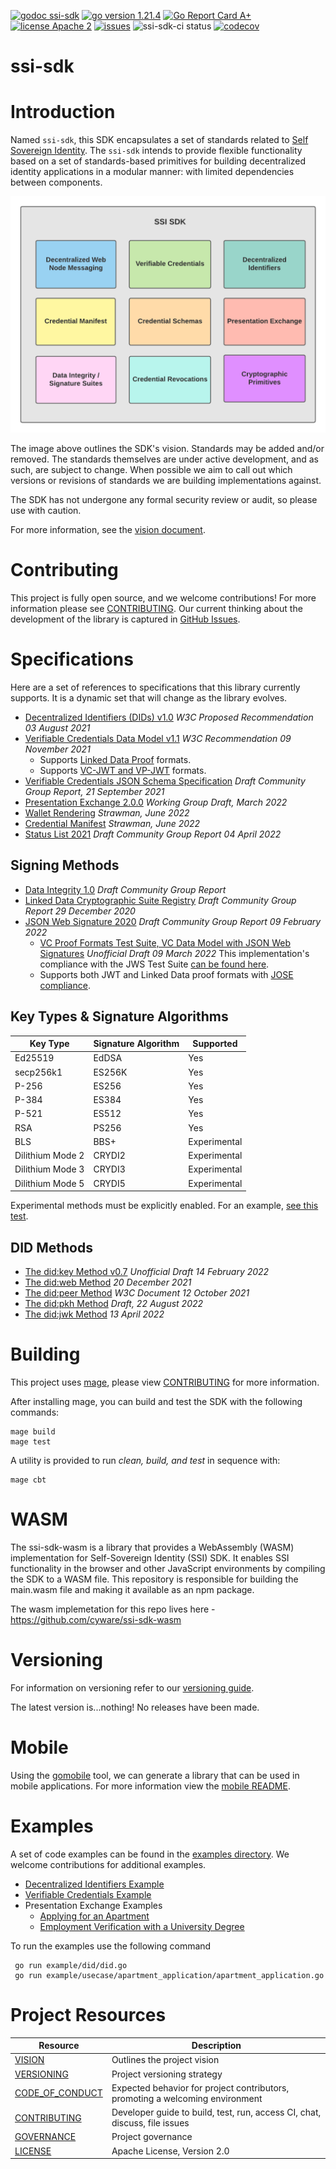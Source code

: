 [![godoc ssi-sdk](https://img.shields.io/badge/godoc-ssi--sdk-blue)](https://pkg.go.dev/github.com/cyware/ssi-sdk)
[![go version 1.21.4](https://img.shields.io/badge/go_version-1.21.4-brightgreen)](https://golang.org/)
[![Go Report Card A+](https://goreportcard.com/badge/github.com/cyware/ssi-sdk)](https://goreportcard.com/report/github.com/cyware/ssi-sdk)
[![license Apache 2](https://img.shields.io/badge/license-Apache%202-black)](https://github.com/cyware/ssi-sdk/blob/main/LICENSE)
[![issues](https://img.shields.io/github/issues/cyware/ssi-sdk)](https://github.com/cyware/ssi-sdk/issues)
![ssi-sdk-ci status](https://github.com/cyware/ssi-sdk/workflows/ssi-sdk-ci/badge.svg?branch=main&event=push)
[![codecov](https://codecov.io/gh/cyware/ssi-sdk/branch/main/graph/badge.svg?token=8SD0TO9Z9E)](https://codecov.io/gh/cyware/ssi-sdk)

# ssi-sdk

# Introduction

Named `ssi-sdk`, this SDK encapsulates a set of standards related
to [Self Sovereign Identity](http://www.lifewithalacrity.com/2016/04/the-path-to-self-soverereign-identity.html).
The `ssi-sdk` intends to provide flexible functionality based on a set of standards-based primitives for building
decentralized identity applications in a modular manner: with limited dependencies between components.

![ssi-sdk](doc/ssi-sdk.png)

The image above outlines the SDK's vision. Standards may be added and/or removed. The standards themselves are under
active development, and as such, are subject to change. When possible we aim to call out which versions or revisions of
standards we are building implementations against.

The SDK has not undergone any formal security review or audit, so please use with caution.

For more information, see the [vision document](doc/VISION.md).

# Contributing

This project is fully open source, and we welcome contributions! For more information please see
[CONTRIBUTING](https://github.com/cyware/ssi-sdk/blob/main/CONTRIBUTING.md). Our current thinking about the
development of the library is captured in
[GitHub Issues](https://github.com/cyware/ssi-sdk/issues).

# Specifications

Here are a set of references to specifications that this library currently supports. It is a dynamic set that will
change as the library evolves.

- [Decentralized Identifiers (DIDs) v1.0](https://www.w3.org/TR/2021/PR-did-core-20210803/) _W3C Proposed Recommendation
  03 August 2021_
- [Verifiable Credentials Data Model v1.1](https://www.w3.org/TR/2021/REC-vc-data-model-20211109/) _W3C Recommendation
  09 November 2021_
    - Supports [Linked Data Proof](https://www.w3.org/TR/vc-data-model/#data-integrity-proofs) formats.
    - Supports [VC-JWT and VP-JWT](https://www.w3.org/TR/vc-data-model/#json-web-token) formats.
- [Verifiable Credentials JSON Schema Specification](https://w3c-ccg.github.io/vc-json-schemas/v2/index.html) _Draft
  Community Group Report, 21 September 2021_
- [Presentation Exchange 2.0.0](https://identity.foundation/presentation-exchange/) _Working Group Draft, March 2022_
- [Wallet Rendering](https://identity.foundation/wallet-rendering) _Strawman, June 2022_
- [Credential Manifest](https://identity.foundation/credential-manifest/) _Strawman, June 2022_
- [Status List 2021](https://w3c-ccg.github.io/vc-status-list-2021/) _Draft Community Group Report 04 April 2022_

## Signing Methods

- [Data Integrity 1.0](https://w3c-ccg.github.io/data-integrity-spec) _Draft Community Group Report_
- [Linked Data Cryptographic Suite Registry](https://w3c-ccg.github.io/ld-cryptosuite-registry/) _Draft Community Group
  Report 29 December 2020_
- [JSON Web Signature 2020](https://w3c-ccg.github.io/lds-jws2020) _Draft Community Group Report 09 February 2022_
    - [VC Proof Formats Test Suite, VC Data Model with JSON Web Signatures](https://identity.foundation/JWS-Test-Suite/)
      _Unofficial Draft 09 March 2022_
      This implementation's compliance with the JWS Test
      Suite [can be found here](https://identity.foundation/JWS-Test-Suite/#tbd).
    - Supports both JWT and Linked Data proof formats with [JOSE compliance](https://jose.readthedocs.io/en/latest/).

## Key Types & Signature Algorithms

| Key Type         | Signature Algorithm | Supported    |
|------------------|---------------------|--------------|
| Ed25519          | EdDSA               | Yes          |
| secp256k1        | ES256K              | Yes          |
| P-256            | ES256               | Yes          |
| P-384            | ES384               | Yes          |
| P-521            | ES512               | Yes          |
| RSA              | PS256               | Yes          |
| BLS              | BBS+                | Experimental |
| Dilithium Mode 2 | CRYDI2              | Experimental |
| Dilithium Mode 3 | CRYDI3              | Experimental |
| Dilithium Mode 5 | CRYDI5              | Experimental |

Experimental methods must be explicitly enabled. For an example, [see this test](crypto/jwx/jws_dilithium_test.go).

## DID Methods

- [The did:key Method v0.7](https://w3c-ccg.github.io/did-method-key/) _Unofficial Draft 14 February 2022_
- [The did:web Method](https://w3c-ccg.github.io/did-method-web/) _20 December 2021_
- [The did:peer Method](https://identity.foundation/peer-did-method-spec/) _W3C Document 12 October 2021_
- [The did:pkh Method](https://github.com/w3c-ccg/did-pkh/blob/main/did-pkh-method-draft.md) _Draft, 22 August 2022_
- [The did:jwk Method](https://github.com/quartzjer/did-jwk/blob/main/spec.md) _13 April 2022_

# Building

This project uses [mage](https://magefile.org/), please
view [CONTRIBUTING](https://github.com/cyware/ssi-sdk/blob/main/CONTRIBUTING.md) for more information.

After installing mage, you can build and test the SDK with the following commands:

```
mage build
mage test
```

A utility is provided to run _clean, build, and test_ in sequence with:

```
mage cbt
```

# WASM
The ssi-sdk-wasm is a library that provides a WebAssembly (WASM) implementation for Self-Sovereign Identity (SSI) SDK. It enables SSI functionality in the browser and other JavaScript environments by compiling the SDK to a WASM file. This repository is responsible for building the main.wasm file and making it available as an npm package.

The wasm implemetation for this repo lives here - https://github.com/cyware/ssi-sdk-wasm
# Versioning

For information on versioning refer to our [versioning guide](doc/VERSIONING.md).

The latest version is...nothing! No releases have been made.

# Mobile

Using the [gomobile](https://pkg.go.dev/golang.org/x/mobile/cmd/gomobile) tool, we can generate a library that can be
used in mobile applications. For more information view the [mobile README](mobile/README.md).

# Examples

A set of code examples can be found in the [examples directory](example). We welcome
contributions for additional examples.

- [Decentralized Identifiers Example](example/did)
- [Verifiable Credentials Example](example/vc)
- Presentation Exchange Examples
    - [Applying for an Apartment](example/usecase/apartment_application)
    - [Employment Verification with a University Degree](example/usecase/employer_university_flow)

To run the examples use the following command

```
 go run example/did/did.go 
 go run example/usecase/apartment_application/apartment_application.go
```

# Project Resources

| Resource                                                                               | Description                                                                   |
|----------------------------------------------------------------------------------------|-------------------------------------------------------------------------------|
| [VISION](https://github.com/cyware/ssi-sdk/blob/main/doc/VISION.md)               | Outlines the project vision                                                   |
| [VERSIONING](https://github.com/cyware/ssi-sdk/blob/main/doc/VERSIONING.md)       | Project versioning strategy                                                   |
| [CODE_OF_CONDUCT](https://github.com/cyware/ssi-sdk/blob/main/CODE_OF_CONDUCT.md) | Expected behavior for project contributors, promoting a welcoming environment |
| [CONTRIBUTING](https://github.com/cyware/ssi-sdk/blob/main/CONTRIBUTING.md)       | Developer guide to build, test, run, access CI, chat, discuss, file issues    |
| [GOVERNANCE](https://github.com/cyware/ssi-sdk/blob/main/GOVERNANCE.md)           | Project governance                                                            |
| [LICENSE](https://github.com/cyware/ssi-sdk/blob/main/LICENSE)                    | Apache License, Version 2.0                                                   |
